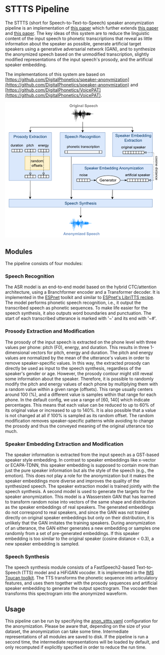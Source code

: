 # STTTS Pipeline

The STTTS (short for Speech-to-Text-to-Speech) speaker anonymization pipeline is an implementation of [this paper](https://www.isca-archive.org/interspeech_2022/meyer22b_interspeech.pdf) 
which further extends [this paper](https://www.isca-archive.org/interspeech_2022/meyer22b_interspeech.pdf) and [this paper](https://ieeexplore.ieee.org/abstract/document/10022601).
The key ideas of this system are to reduce the linguistic content of the input speech to phonetic transcriptions that
reveal as little information about the speaker as possible, generate artificial target speakers using a generative adversarial network (GAN), 
and to synthesize the anonymized speech based on the unmodified transcription, slightly modified representations of the input speech's prosody, and the artificial speaker embedding.

The implementations of this system are based on [https://github.com/DigitalPhonetics/speaker-anonymization](https://github.com/DigitalPhonetics/speaker-anonymization) and [https://github.com/DigitalPhonetics/VoicePAT](https://github.com/DigitalPhonetics/VoicePAT).

![](./sttts_pipeline.png)

## Modules
The pipeline consists of four modules:

### Speech Recognition
The ASR model is an end-to-end model based on the hybrid CTC/attention architecture, using a Branchformer encoder and a Transformer decoder.
It is implemented in the [ESPnet](https://github.com/espnet/espnet) toolkit and similar to [ESPnet's LibriTTS recipe](https://github.com/espnet/espnet/tree/master/egs2/libritts/asr1).
The model performs phonetic speech recognition, i.e., it output the transcribed speech as phonetic sequences. 
To make life easier for the speech synthesis, it also outputs word boundaries and punctuation.
The start of each transcribed utterance is marked with '\~' and its end with '\~#'.


### Prosody Extraction and Modification
The prosody of the input speech is extracted on the phone level with three values per phone: pitch (F0), energy, and duration.
This results in three 1-dimensional vectors for pitch, energy and duration.
The pitch and energy values are normalized by the mean of the utterance's values in order to remove speaker-specific values.
In this way, the extracted prosody can directly be used as input to the speech synthesis, regardless of the speaker's gender or age.
However, the prosody contour might still reveal some information about the speaker.
Therefore, it is possible to randomly modify the pitch and energy values of each phone by multiplying them with a random value within a given range (offsets).
This range usually centers around 100 (%), and a different value is samples within that range for each phone.
In the default config, we use a range of [60, 140] which indicate percentages. 
This means that each value can be reduced to up to 60% of its original value or increased to up to 140%.
It is also possible that a value is not changed at all if 100% is sampled as its random offset.
The random modification removes speaker-specific patterns while avoiding to change the prosody and thus the conveyed meaning of the original utterance too much.

### Speaker Embedding Extraction and Modification
The speaker information is extracted from the input speech as a GST-based speaker style embedding.
In contrast to speaker embeddings like x-vector or ECAPA-TDNN, this speaker embedding is supposed to contain more than just the pure speaker information but als the style of the speech (e.g., the emotion).
This does not play a role for the anonymization but it makes the speaker embeddings more diverse and improves the quality of the synthesized speech.
The speaker extraction model is trained jointly with the speech synthesis.
A second model is used to generate the targets for the speaker anonymization.
This model is a Wasserstein GAN that has learned to transform random noise into vectors of the same shape and distribution as the speaker embeddings of real speakers.
The generated embeddings do not correspond to real speakers, and since the GAN was not trained directly on original speaker embeddings but only on their distribution, it is unlikely that the GAN imitates the training speakers.
During anonymization of an utterance, the GAN either generates a new embedding or samples one randomly from a set of pre-generated embeddings.
If this speaker embedding is too similar to the original speaker (cosine distance < 0.3), a new speaker embedding is sampled.

### Speech Synthesis
The speech synthesis module consists of a FastSpeech2-based Text-to-Speech (TTS) model and a HiFiGAN vocoder.
It is implemented in the [IMS Toucan toolkit](https://github.com/DigitalPhonetics/IMS-Toucan).
The TTS transforms the phonetic sequence into articulatory features, and uses them together with the prosody sequences and artificial speaker embedding to generate the output spectrogram.
The vocoder then transforms this spectrogram into the anonymized waveform.

## Usage
This pipeline can be run by specifying the [anon_sttts.yaml](../../../configs/anon_sttts.yaml) configuration for the anonymization.
Please be aware that, depending on the size of your dataset, the anonymization can take some time.
Intermediate representations of all modules are saved to disk.
If the pipeline is run a second time, the intermediate representations will be loaded by default, and only recomputed if explicitly specified in order to reduce the run time.
